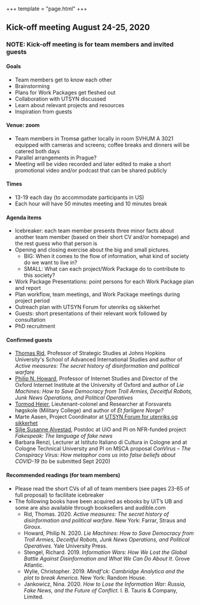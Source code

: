 +++
template = "page.html"
+++

## Kick-off meeting August 24-25, 2020

### NOTE: Kick-off meeting is for team members and invited guests

#### Goals

- Team members get to know each other
- Brainstorming
- Plans for Work Packages get fleshed out
- Collaboration with UTSYN discussed
- Learn about relevant projects and resources
- Inspiration from guests

#### Venue: zoom

- Team members in Tromsø gather locally in room SVHUM A 3021 equipped with cameras and screens; coffee breaks and dinners will be catered both days 
- Parallel arrangements in Prague?
- Meeting will be video recorded and later edited to make a short promotional video and/or podcast that can be shared publicly

#### Times

- 13-19 each day (to accommodate participants in US)
- Each hour will have 50 minutes meeting and 10 minutes break


#### Agenda items

- Icebreaker: each team member
  presents three minor facts about another team
  member (based on their short CV and/or homepage) and the rest guess who that
  person is
- Opening and closing exercise about the big and small pictures.
  - BIG: When it comes to the flow of information, what kind of society do we want to live in?
  - SMALL: What can each project/Work Package do to contribute to this society?
- Work Package Presentations: point persons for each Work Package plan and report
- Plan workflow, team meetings, and Work Package meetings during project period
- Outreach plan with UTSYN Forum for utenriks og sikkerhet
- Guests: short presentations of their relevant work followed by consultation
- PhD recruitment

#### Confirmed guests

- [Thomas Rid](https://sais.jhu.edu/users/trid2), Professor of Strategic Studies at Johns Hopkins University's School of Advanced International Studies and author of *Active measures: The secret history of disinformation and political warfare*
- [Philip N. Howard](https://www.oii.ox.ac.uk/people/philip-howard/), Professor of Internet Studies and Director of the Oxford Internet Institute at the University of Oxford and author of *Lie Machines: How to Save Democracy from Troll Armies, Deceitful Robots, Junk News Operations, and Political Operatives*
- [Tormod Heier](https://forsvaret.no/hogskolene/forsvarets-hogskole/ansatte/ansatte/Heier%20Tormod), Lieutenant-colonel and Researcher at Forsvarets høgskole (Military College) and author of *Et farligere Norge?*
- Marte Aasen, Project Coordinator at [UTSYN Forum for utenriks og sikkerhet](https://www.prosjektutsyn.no/)
- [Silje Susanne Alvestad](https://www.hf.uio.no/ilos/personer/vit/susanas/), Postdoc at UiO and PI on NFR-funded project *Fakespeak: The language of fake news*
- Barbara Renzi, Lecturer at Istituto Italiano di Cultura in Cologne and at Cologne Technical University and PI on MSCA proposal *ConVirus – The Conspiracy Virus: How metaphor cons us into false beliefs about COVID-19* (to be submitted Sept 2020)

#### Recommended readings (for team members)

- Please read the short CVs of all of team members (see pages 23-65 of full proposal) to facilitate icebreaker
- The following books have been acquired as ebooks by UiT’s UB and some are also available through booksellers and audible.com
  - Rid, Thomas. 2020. *Active measures: The secret history of disinformation and political warfare*. New York: Farrar, Straus and Giroux.
  - Howard, Philip N. 2020. *Lie Machines: How to Save Democracy from Troll Armies, Deceitful Robots, Junk News Operations, and Political Operatives*. Yale University Press.
  - Stengel, Richard. 2019. *Information Wars: How We Lost the Global Battle Against Disinformation and What We Can Do About It*. Grove Atlantic.
  - Wylie, Christopher. 2019. *Mindf'ck: Cambridge Analytica and the plot to break America*. New York: Random House.
  - Jankowicz, Nina. 2020. *How to Lose the Information War: Russia, Fake News, and the Future of Conflict.* I. B. Tauris & Company, Limited.
